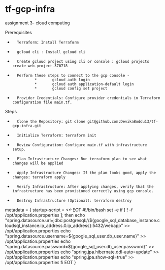 # tf-gcp-infra

assignment 3- cloud computing   

Prerequisites
* 		Terraform: Install Terraform  
*       gcloud cli : Install gcloud cli  
*       Create gcloud project using cli or console : gcloud projects create web-project-370718 
*       Perform these steps to connect to the gcp console - 
                *       gcloud auth login 
                *       gcloud auth application-default login 
                *       gcloud config set project 
* 		Provider Credentials: Configure provider credentials in Terraform configuration file main.tf. 
  
Steps 
* 		Clone the Repository: git clone git@github.com:DevikaBoddu13/tf-gcp-infra.git  
* 		Initialize Terraform: terraform init 
* 		Review Configuration: Configure main.tf with infrastructure setup.
* 		Plan Infrastructure Changes: Run terraform plan to see what changes will be applied
* 		Apply Infrastructure Changes: If the plan looks good, apply the changes: terraform apply
* 		Verify Infrastructure: After applying changes, verify that the infrastructure has been provisioned correctly using gcp console.
* 		Destroy Infrastructure (Optional): terraform destroy










metadata = {
  startup-script = <<-EOT
      #!/bin/bash
      set -e
      if [ ! -f /opt/application.properties ]; then
        echo "spring.datasource.url=jdbc:postgresql://${google_sql_database_instance.cloudsql_instance.ip_address.0.ip_address}:5432/webapp" >> /opt/application.properties
        echo "spring.datasource.username=${google_sql_user.db_user.name}" >> /opt/application.properties
        echo "spring.datasource.password=${google_sql_user.db_user.password}" >> /opt/application.properties
        echo "spring.jpa.hibernate.ddl-auto=update" >> /opt/application.properties
        echo "spring.jpa.show-sql=true" >> /opt/application.properties
      fi
    EOT
}